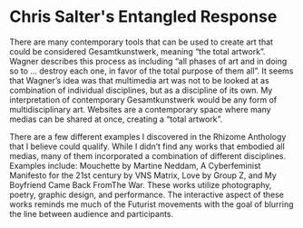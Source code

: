 # Chris Salter's Entangled Response

<p>There are many contemporary tools that can be used to create art that could be considered Gesamtkunstwerk, meaning “the total artwork”. Wagner describes this process as including “all phases of art and in doing so to … destroy each one, in favor of the total purpose of them all”. It seems that Wagner’s idea was that multimedia art was not to be looked at as combination of individual disciplines, but as a discipline of its own. My interpretation of contemporary Gesamtkunstwerk would be any form of multidisciplinary art. Websites are a contemporary space where many medias can be shared at once, creating a “total artwork”.</p>
<!--
<p>A cool image!</p>
<            _
           H||
           H||
 __________H||___________
[|.......................|
||.........## --.#.......|
||.........   #  # ......|            @@@@
||.........     *  ......|          @@@@@@@
||........     -^........|   ,      - @@@@
||.....##\        .......|   |     '_ @@@
||....#####     /###.....|   |     __\@ \@
||....########\ \((#.....|  _\\  (/ ) @\_/)____
||..####,   ))/ ##.......|   |(__/ /     /|% #/
||..#####      '####.....|    \___/ ----/_|-*/
||..#####\____/#####.....|       ,:   '(
||...######..######......|       |:     \
||.....""""  """"...b'ger|       |:      )
[|_______________________|       |:      |
       H||_______H||             |_____,_|
       H||________\|              |   / (
       H||       H||              |  /\  )
       H||       H||              (  \| /
      _H||_______H||__            |  /'=.
    H|________________|           '=>/  \
                                 /  \ /|/
                               ,___/|">
-->
<p>There are a few different examples I discovered in the Rhizome Anthology that I believe could qualify. While I didn’t find any works that embodied all medias, many of them incorporated a combination of different disciplines. Examples include: Mouchette by Martine Neddam, A Cyberfeminist Manifesto for the 21st century by VNS Matrix, Love by Group Z, and My Boyfriend Came Back FromThe War. These works utilize photography, poetry, graphic design, and performance. The interactive aspect of these works reminds me much of the Futurist movements with the goal of blurring the line between audience and participants.</p>
